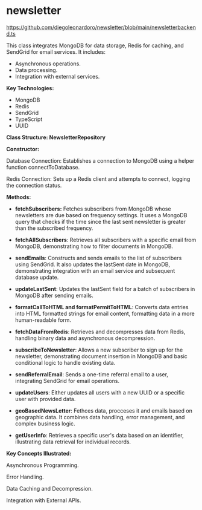 # newsletter
https://github.com/diegoleonardoro/newsletter/blob/main/newsletterbackend.ts

This class integrates MongoDB for data storage, Redis for caching, and SendGrid for email services. It includes:

- Asynchronous operations.
- Data processing.
- Integration with external services.

**Key Technologies:**
- MongoDB
- Redis
- SendGrid
- TypeScript
- UUID

**Class Structure: NewsletterRepository**

**Constructor:**

Database Connection: Establishes a connection to MongoDB using a helper function connectToDatabase.

Redis Connection: Sets up a Redis client and attempts to connect, logging the connection status.

**Methods:**

- **fetchSubscribers:** Fetches subscribers from MongoDB whose newsletters are due based on frequency settings. It uses a MongoDB query that checks if the time since the last sent newsletter is greater than the subscribed frequency.

- **fetchAllSubscribers**: Retrieves all subscribers with a specific email from MongoDB, demonstrating how to filter documents in MongoDB.

- **sendEmails**: Constructs and sends emails to the list of subscribers using SendGrid. It also updates the lastSent date in MongoDB, demonstrating integration with an email service and subsequent database update.

- **updateLastSent**: Updates the lastSent field for a batch of subscribers in MongoDB after sending emails.

- **formatCallToHTML and formatPermitToHTML**: Converts data entries into HTML formatted strings for email content, formatting data in a more human-readable form.

- **fetchDataFromRedis**: Retrieves and decompresses data from Redis, handling binary data and asynchronous decompression.

- **subscribeToNewsletter**: Allows a new subscriber to sign up for the newsletter, demonstrating document insertion in MongoDB and basic conditional logic to handle existing data.

- **sendReferralEmail**: Sends a one-time referral email to a user, integrating SendGrid for email operations.

- **updateUsers**: Either updates all users with a new UUID or a specific user with provided data.

- **geoBasedNewsLetter**: Fethces data, procceses it and emails based on geographic data. It combines data handling, error management, and complex business logic.

- **getUserInfo**: Retrieves a specific user's data based on an identifier, illustrating data retrieval for individual records.

**Key Concepts Illustrated:**

Asynchronous Programming.

Error Handling.

Data Caching and Decompression.

Integration with External APIs.


